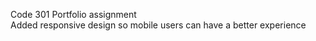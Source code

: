 Code 301 Portfolio assignment
  <br>Added responsive design so mobile users can have a better experience</br>
